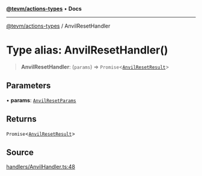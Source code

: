 [**@tevm/actions-types**](../README.md) • **Docs**

***

[@tevm/actions-types](../globals.md) / AnvilResetHandler

# Type alias: AnvilResetHandler()

> **AnvilResetHandler**: (`params`) => `Promise`\<[`AnvilResetResult`](AnvilResetResult.md)\>

## Parameters

• **params**: [`AnvilResetParams`](AnvilResetParams.md)

## Returns

`Promise`\<[`AnvilResetResult`](AnvilResetResult.md)\>

## Source

[handlers/AnvilHandler.ts:48](https://github.com/evmts/tevm-monorepo/blob/main/packages/actions-types/src/handlers/AnvilHandler.ts#L48)
